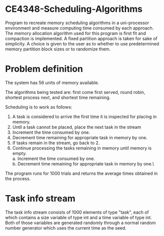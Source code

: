 # CE4348-Scheduling-Algorithms

Program to recreate memory scheduling algorithms in a uni-processor environment and measure computing time consumed by each approach. The memory allocation algorithm used for this program is first fit and compaction is implemented. A fixed partition approach is taken for sake of simplicity. A choice is given to the user as to whether to use predetermined memory partition block sizes or to randomize them.

# Problem definition

The system has 56 units of memory available.

The algorithms being tested are: first come first served, round robin, shortest process next, and shortest time remaining.

Scheduling is to work as follows:
1. A task is considered to arrive the first time it is inspected for placing in memory.
2. Until a task cannot be placed, place the next task in the stream
3. Increment the time consumed by one.
4. Decrement time remaining for appropriate task in memory by one.
5. If tasks remain in the stream, go back to 2.
6. Continue processing the tasks remaining in memory until memory is empty.\
	a. Increment the time consumed by one.\
	b. Decrement time remaining for appropriate task in memory by one.\

The program runs for 1000 trials and returns the average times obtained in the process. 
	
# Task info stream

The task info stream consists of 1000 elements of type "task", each of which contains a size variable of type int and a time variable of type int. Both of those variables are generated randomly through a normal random number generator which uses the current time as the seed.
